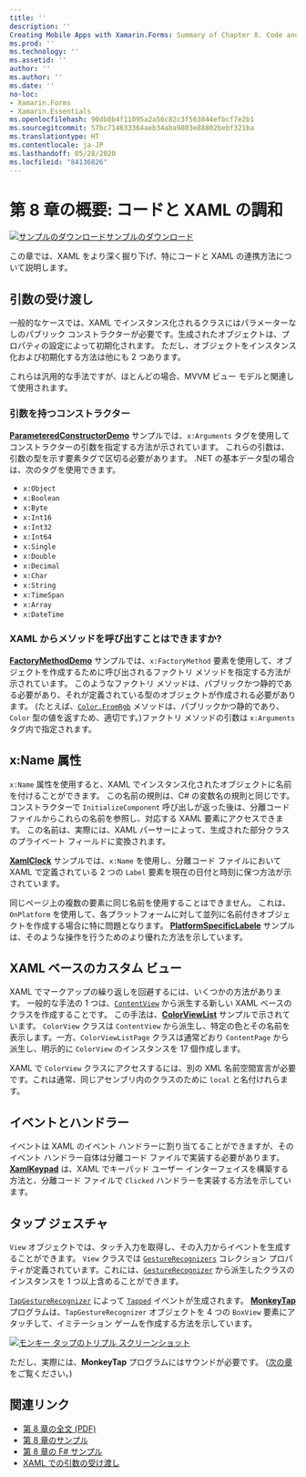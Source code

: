 ```yaml
---
title: ''
description: ''
Creating Mobile Apps with Xamarin.Forms: Summary of Chapter 8. Code and XAML in harmony''
ms.prod: ''
ms.technology: ''
ms.assetid: ''
author: ''
ms.author: ''
ms.date: ''
no-loc:
- Xamarin.Forms
- Xamarin.Essentials
ms.openlocfilehash: 90db8b4f11095a2a56c82c3f563844efbcf7e2b1
ms.sourcegitcommit: 57bc714633364aeb34aba9803e88802bebf321ba
ms.translationtype: HT
ms.contentlocale: ja-JP
ms.lasthandoff: 05/28/2020
ms.locfileid: "84136826"
---
```

# <a name="summary-of-chapter-8-code-and-xaml-in-harmony"></a>第 8 章の概要: コードと XAML の調和

[![サンプルのダウンロード](~/media/shared/download.png)サンプルのダウンロード](https://github.com/xamarin/xamarin-forms-book-samples/tree/master/Chapter08)

この章では、XAML をより深く掘り下げ、特にコードと XAML の連携方法について説明します。

## <a name="passing-arguments"></a>引数の受け渡し

一般的なケースでは、XAML でインスタンス化されるクラスにはパラメーターなしのパブリック コンストラクターが必要です。生成されたオブジェクトは、プロパティの設定によって初期化されます。 ただし、オブジェクトをインスタンス化および初期化する方法は他にも 2 つあります。

これらは汎用的な手法ですが、ほとんどの場合、MVVM ビュー モデルと関連して使用されます。

### <a name="constructors-with-arguments"></a>引数を持つコンストラクター

[**ParameteredConstructorDemo**](https://github.com/xamarin/xamarin-forms-book-samples/tree/master/Chapter08/ParameteredConstructorDemo) サンプルでは、`x:Arguments` タグを使用してコンストラクターの引数を指定する方法が示されています。 これらの引数は、引数の型を示す要素タグで区切る必要があります。 .NET の基本データ型の場合は、次のタグを使用できます。

- `x:Object`
- `x:Boolean`
- `x:Byte`
- `x:Int16`
- `x:Int32`
- `x:Int64`
- `x:Single`
- `x:Double`
- `x:Decimal`
- `x:Char`
- `x:String`
- `x:TimeSpan`
- `x:Array`
- `x:DateTime`

### <a name="can-i-call-methods-from-xaml"></a>XAML からメソッドを呼び出すことはできますか?

[**FactoryMethodDemo**](https://github.com/xamarin/xamarin-forms-book-samples/tree/master/Chapter08/FactoryMethodDemo) サンプルでは、`x:FactoryMethod` 要素を使用して、オブジェクトを作成するために呼び出されるファクトリ メソッドを指定する方法が示されています。 このようなファクトリ メソッドは、パブリックかつ静的である必要があり、それが定義されている型のオブジェクトが作成される必要があります。 (たとえば、[`Color.FromRgb`](xref:Xamarin.Forms.Color.FromRgb(System.Double,System.Double,System.Double)) メソッドは、パブリックかつ静的であり、`Color` 型の値を返すため、適切です。)ファクトリ メソッドの引数は `x:Arguments` タグ内で指定されます。

## <a name="the-xname-attribute"></a>x:Name 属性

`x:Name` 属性を使用すると、XAML でインスタンス化されたオブジェクトに名前を付けることができます。 この名前の規則は、C# の変数名の規則と同じです。 コンストラクターで `InitializeComponent` 呼び出しが返った後は、分離コード ファイルからこれらの名前を参照し、対応する XAML 要素にアクセスできます。 この名前は、実際には、XAML パーサーによって、生成された部分クラスのプライベート フィールドに変換されます。

[**XamlClock**](https://github.com/xamarin/xamarin-forms-book-samples/tree/master/Chapter08/XamlClock) サンプルでは、`x:Name` を使用し、分離コード ファイルにおいて XAML で定義されている 2 つの `Label` 要素を現在の日付と時刻に保つ方法が示されています。

同じページ上の複数の要素に同じ名前を使用することはできません。 これは、`OnPlatform` を使用して、各プラットフォームに対して並列に名前付きオブジェクトを作成する場合に特に問題となります。 [**PlatformSpecificLabele**](https://github.com/xamarin/xamarin-forms-book-samples/tree/master/Chapter08/PlatformSpecificLabels) サンプルは、そのような操作を行うためのより優れた方法を示しています。

## <a name="custom-xaml-based-views"></a>XAML ベースのカスタム ビュー

XAML でマークアップの繰り返しを回避するには、いくつかの方法があります。 一般的な手法の 1 つは、[`ContentView`](xref:Xamarin.Forms.ContentView) から派生する新しい XAML ベースのクラスを作成することです。 この手法は、[**ColorViewList**](https://github.com/xamarin/xamarin-forms-book-samples/tree/master/Chapter08/ColorViewList) サンプルで示されています。 `ColorView` クラスは `ContentView` から派生し、特定の色とその名前を表示します。一方、`ColorViewListPage` クラスは通常どおり `ContentPage` から派生し、明示的に `ColorView` のインスタンスを 17 個作成します。

XAML で `ColorView` クラスにアクセスするには、別の XML 名前空間宣言が必要です。これは通常、同じアセンブリ内のクラスのために `local` と名付けれらます。

## <a name="events-and-handlers"></a>イベントとハンドラー

イベントは XAML のイベント ハンドラーに割り当てることができますが、そのイベント ハンドラー自体は分離コード ファイルで実装する必要があります。 [**XamlKeypad**](https://github.com/xamarin/xamarin-forms-book-samples/tree/master/Chapter08/XamlKeypad) は、XAML でキーパッド ユーザー インターフェイスを構築する方法と、分離コード ファイルで `Clicked` ハンドラーを実装する方法を示しています。

## <a name="tap-gestures"></a>タップ ジェスチャ

`View` オブジェクトでは、タッチ入力を取得し、その入力からイベントを生成することができます。 `View` クラスでは [`GestureRecognizers`](xref:Xamarin.Forms.View.GestureRecognizers) コレクション プロパティが定義されています。これには、[`GestureRecognizer`](xref:Xamarin.Forms.GestureRecognizer) から派生したクラスのインスタンスを 1 つ以上含めることができます。

[`TapGestureRecognizer`](xref:Xamarin.Forms.TapGestureRecognizer) によって [`Tapped`](xref:Xamarin.Forms.TapGestureRecognizer.Tapped) イベントが生成されます。 [**MonkeyTap**](https://github.com/xamarin/xamarin-forms-book-samples/tree/master/Chapter08/MonkeyTap) プログラムは、`TapGestureRecognizer` オブジェクトを 4 つの `BoxView` 要素にアタッチして、イミテーション ゲームを作成する方法を示しています。

[![モンキー タップのトリプル スクリーンショット](images/ch08fg07-small.png "イミテーション ゲーム")](images/ch08fg07-large.png#lightbox "イミテーション ゲーム")

ただし、実際には、**MonkeyTap** プログラムにはサウンドが必要です。 ([次の章](chapter09.md)をご覧ください。)

## <a name="related-links"></a>関連リンク

- [第 8 章の全文 (PDF)](https://download.xamarin.com/developer/xamarin-forms-book/XamarinFormsBook-Ch08-Apr2016.pdf)
- [第 8 章のサンプル](https://github.com/xamarin/xamarin-forms-book-samples/tree/master/Chapter08)
- [第 8 章の F# サンプル](https://github.com/xamarin/xamarin-forms-book-samples/tree/master/Chapter08/FS/XamlKeypad)
- [XAML での引数の受け渡し](~/xamarin-forms/xaml/passing-arguments.md)
